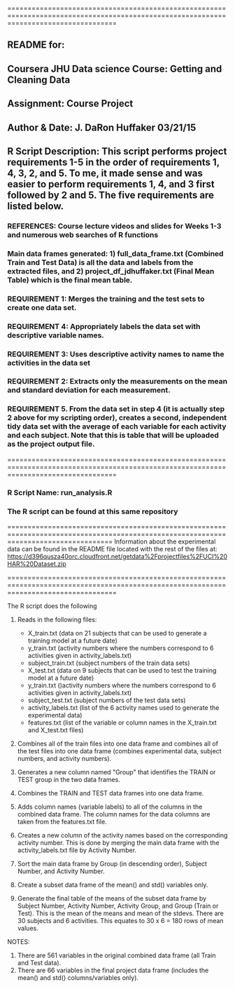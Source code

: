 =======================================================================================================================================
## README for:

## Coursera JHU Data science Course: Getting and Cleaning Data
## Assignment: Course Project
## Author & Date: J. DaRon Huffaker 03/21/15
## R Script Description: This script performs project requirements 1-5 in the order of requirements 1, 4, 3, 2, and 5. To me, it made sense and was easier to perform requirements 1, 4, and 3 first followed by 2 and 5. The five requirements are listed below.
### REFERENCES: Course lecture videos and slides for Weeks 1-3 and numerous web searches of R functions
### Main data frames generated: 1) full_data_frame.txt (Combined Train and Test Data) is all the data and labels from the extracted files, and 2) project_df_jdhuffaker.txt (Final Mean Table) which is the final mean table.

### REQUIREMENT 1: Merges the training and the test sets to create one data set.
### REQUIREMENT 4: Appropriately labels the data set with descriptive variable names. 
### REQUIREMENT 3: Uses descriptive activity names to name the activities in the data set
### REQUIREMENT 2: Extracts only the measurements on the mean and standard deviation for each measurement.
### REQUIREMENT 5. From the data set in step 4 (it is actually step 2 above for my scripting order), creates a second, independent tidy data set with the average of each variable for each activity and each subject. Note that this is table that will be uploaded as the project output file.

=======================================================================================================================================
### R Script Name: run_analysis.R
### The R script can be found at this same repository

======================================================================================================================================
Information about the experimental data can be found in the README file located with the rest of the files at: https://d396qusza40orc.cloudfront.net/getdata%2Fprojectfiles%2FUCI%20HAR%20Dataset.zip

=======================================================================================================================================

The R script does the following  
1. Reads in the following files:
	- X_train.txt (data on 21 subjects that can be used to generate a training model at a future date)
	- y_train.txt (activity numbers where the numbers correspond to 6 activities given in activity_labels.txt)
	- subject_train.txt (subject numbers of the train data sets)
	- X_test.txt (data on 9 subjects that can be used to test the training model at a future date)
	- y_train.txt ()activity numbers where the numbers correspond to 6 activities given in activity_labels.txt)
	- subject_test.txt (subject numbers of the test data sets)
	- activity_labels.txt (list of the 6 activity names used to generate the experimental data)
	- features.txt (list of the variable or column names in the X_train.txt and X_test.txt files)
 
2. Combines all of the train files into one data frame and combines all of the test files into one data frame
  (combines experimental data, subject numbers, and activity numbers).

3. Generates a new column named "Group" that identifies the TRAIN or TEST group in the two data frames.

4. Combines the TRAIN and TEST data frames into one data frame.

5. Adds column names (variable labels) to all of the columns in the combined data frame. The column names for the data columns
   are taken from the features.txt file.

6. Creates a new column of the activity names based on the corresponding activity number. This is done by merging the main data frame
   with the activity_labels.txt file by Activity Number.

7. Sort the main data frame by Group (in descending order), Subject Number, and Activity Number.

8. Create a subset data frame of the mean() and std() variables only.

9. Generate the final table of the means of the subset data frame by Subject Number, Activity Number, Activity Group,
   and Group (Train or Test). This is the mean of the means and mean of the stdevs. There are 30 subjects and 6 activities.
   This equates to 30 x 6 = 180 rows of mean values.

NOTES:
1. There are 561 variables in the original combined data frame (all Train and Test data).
2. There are 66 variables in the final project data frame (includes the mean() and std() columns/variables only).   

